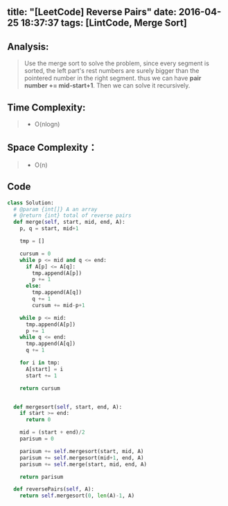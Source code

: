 title: "[LeetCode] Reverse Pairs"
date: 2016-04-25 18:37:37
tags: [LintCode, Merge Sort]
---

## Analysis:
> Use the merge sort to solve the problem, since every segment is sorted, the left part's rest numbers are surely bigger than the pointered number in the right segment. thus we can have **pair number += mid-start+1**. Then we can solve it recursively.

## Time Complexity:
> * O(nlogn)

## Space Complexity：
> * O(n)


## Code
```python
class Solution:
  # @param {int[]} A an array
  # @return {int} total of reverse pairs
  def merge(self, start, mid, end, A):
    p, q = start, mid+1

    tmp = []

    cursum = 0
    while p <= mid and q <= end:
      if A[p] <= A[q]:
        tmp.append(A[p])
        p += 1
      else:
        tmp.append(A[q])
        q += 1
        cursum += mid-p+1

    while p <= mid:
      tmp.append(A[p])
      p += 1
    while q <= end:
      tmp.append(A[q])
      q += 1

    for i in tmp:
      A[start] = i
      start += 1

    return cursum


  def mergesort(self, start, end, A):
    if start >= end:
      return 0

    mid = (start + end)/2
    parisum = 0

    parisum += self.mergesort(start, mid, A)
    parisum += self.mergesort(mid+1, end, A)
    parisum += self.merge(start, mid, end, A)

    return parisum

  def reversePairs(self, A):
    return self.mergesort(0, len(A)-1, A)
```
